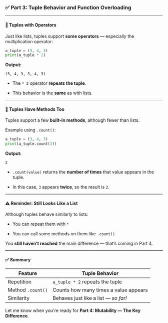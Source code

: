 ### ✅ Part 3: **Tuple Behavior and Function Overloading**

---

#### 🔁 **Tuples with Operators**

Just like lists, tuples support **some operators** — especially the multiplication operator:

```python
a_tuple = (3, 4, 3)
print(a_tuple * 2)
```

**Output:**

```
(3, 4, 3, 3, 4, 3)
```

- The `* 2` operator **repeats the tuple**.
    
- This behavior is the **same** as with lists.
    

---

#### 🧪 **Tuples Have Methods Too**

Tuples support a few **built-in methods**, although fewer than lists.

Example using `.count()`:

```python
a_tuple = (3, 4, 3)
print(a_tuple.count(3))
```

**Output:**

```
2
```

- `.count(value)` returns the **number of times** that value appears in the tuple.
    
- In this case, `3` appears **twice**, so the result is `2`.
    

---

#### ⚠️ **Reminder: Still Looks Like a List**

Although tuples behave similarly to lists:

- You can repeat them with `*`
    
- You can call some methods on them like `.count()`
    

You **still haven’t reached** the main difference — that’s coming in Part 4.

---

#### ✅ Summary

|Feature|Tuple Behavior|
|---|---|
|Repetition|`a_tuple * 2` repeats the tuple|
|Method `.count()`|Counts how many times a value appears|
|Similarity|Behaves just like a list — _so far!_|

Let me know when you're ready for **Part 4: Mutability — The Key Difference**.